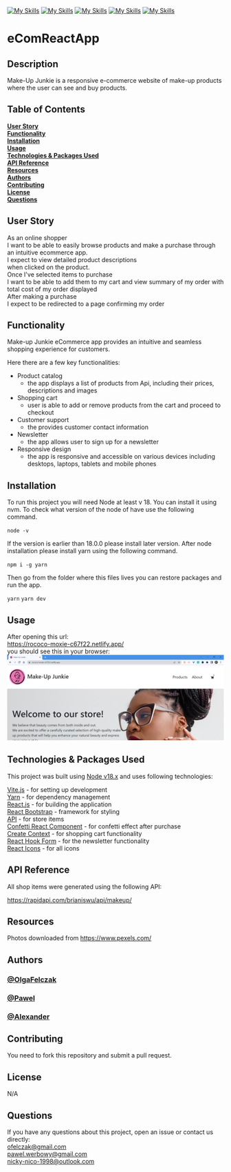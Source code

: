 [![My Skills](https://skills.thijs.gg/icons?i=react&theme=dark)](https://en.wikipedia.org/wiki/React)
[![My Skills](https://skills.thijs.gg/icons?i=html&theme=dark)](https://en.wikipedia.org/wiki/HTML)
[![My Skills](https://skills.thijs.gg/icons?i=css&theme=dark)](https://en.wikipedia.org/wiki/CSS)
[![My Skills](https://skills.thijs.gg/icons?i=javascript&theme=dark)](https://en.wikipedia.org/wiki/JavaScript)
[![My Skills](https://skills.thijs.gg/icons?i=bootstrap&theme=dark)](https://en.wikipedia.org/wiki/Bootstrap)<br>

# eComReactApp

## Description

Make-Up Junkie is a responsive e-commerce website of make-up products where the user can see and buy products.

## Table of Contents

**[User Story](#user-story)**<br>
**[Functionality](#functionality)**<br>
**[Installation](#installation)**<br>
**[Usage](#usage)**<br>
**[Technologies & Packages Used](#technologies-&-packages-used)**<br>
**[API Reference](#api-reference)**<br>
**[Resources](#resources)**<br>
**[Authors](#authors)**<br>
**[Contributing](#contributing)**<br>
**[License](#license)**<br>
**[Questions](#questions)**<br>

## User Story

As an online shopper <br>
I want to be able to easily browse products and make a purchase through an intuitive ecommerce app.<br>
I expect to view detailed product descriptions<br>
when clicked on the product.<br>
Once I've selected items to purchase<br>
I want to be able to add them to my cart and view summary of my order with total cost of my order displayed<br>
After making a purchase<br>
I expect to be redirected to a page confirming my order

## Functionality

Make-up Junkie eCommerce app provides an intuitive and seamless shopping experience for customers.

Here there are a few key functionalities:

- Product catalog<br>
  - the app displays a list of products from Api, including their prices, descriptions and images<br>
- Shopping cart<br>
  - user is able to add or remove products from the cart and proceed to checkout
- Customer support <br>
  - the provides customer contact information <br>
- Newsletter <br>
  - the app allows user to sign up for a newsletter<br>
- Responsive design <br>
  - the app is responsive and accessible on various devices including desktops, laptops, tablets and mobile phones<br>

## Installation

To run this project you will need Node at least v 18. You can install it using nvm. To check what version of the node of have use the following command.

`node -v`

If the version is earlier than 18.0.0 please install later version. After node installation please install yarn using the following command.

`npm i -g yarn`

Then go from the folder where this files lives you can restore packages and run the app.

`yarn`
`yarn dev`

## Usage

After opening this url:<br> https://rococo-moxie-c67f22.netlify.app/ <br>
you should see this in your browser:
![Make-up Junkie](./public/Images/screenshot.png)

## Technologies & Packages Used

This project was built using [Node v18.x](https://nodejs.org/en) and uses following technologies: <br>

[Vite.js](https://vitejs.dev/) - for setting up development <br>
[Yarn](https://classic.yarnpkg.com/en/) - for dependency management <br>
[React.js](https://react.dev/) - for building the application <br>
[React Bootstrap](https://react-bootstrap.github.io/) - framework for styling <br>
[API](https://en.wikipedia.org/wiki/API) - for store items <br>
[Confetti React Component](https://github.com/ulitcos/react-canvas-confetti) - for confetti effect after purchase <br>
[Create Context](https://legacy.reactjs.org/docs/context.html) - for shopping cart functionality <br>
[React Hook Form](https://react-hook-form.com/) - for the newsletter functionality <br>
[React Icons](https://react-icons.github.io/react-icons/) - for all icons <br>

## API Reference

All shop items were generated using the following API:

https://rapidapi.com/brianiswu/api/makeup/ <br>

## Resources

Photos downloaded from https://www.pexels.com/

## Authors

### [@OlgaFelczak](https://github.com/OlgaFelczak)

### [@Pawel](https://github.com/Pav85)

### [@Alexander](https://github.com/PurAlex)

## Contributing

You need to fork this repository and submit a pull request.

## License

N/A

## Questions

If you have any questions about this project, open an issue or contact us directly: <br>
ofelczak@gmail.com <br>
pawel.werbowy@gmail.com <br>
nicky-nico-1998@outlook.com <br>
